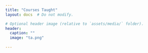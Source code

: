 ```yaml
---
title: "Courses Taught"
layout: docs  # Do not modify.

# Optional header image (relative to `assets/media/` folder).
header:
  caption: ""
  image: "ta.png"
  
---
```

